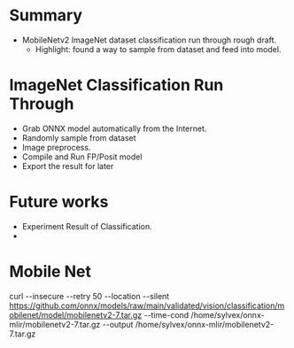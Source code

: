 
# Summary

- MobileNetv2 ImageNet dataset classification run through rough draft.
	- Highlight: found a way to sample from dataset and feed into model.

# ImageNet Classification Run Through

- Grab ONNX model automatically from the Internet.
- Randomly sample from dataset
- Image preprocess.
- Compile and Run FP/Posit model
- Export the result for later 
# Future works

- Experiment Result of Classification.
- 
# Mobile Net

curl --insecure --retry 50 --location --silent https://github.com/onnx/models/raw/main/validated/vision/classification/mobilenet/model/mobilenetv2-7.tar.gz --time-cond /home/sylvex/onnx-mlir/mobilenetv2-7.tar.gz --output /home/sylvex/onnx-mlir/mobilenetv2-7.tar.gz
